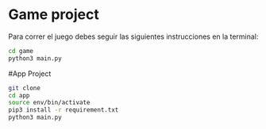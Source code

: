 # Game project

Para correr el juego debes seguir las siguientes instrucciones en la terminal:

```sh
cd game
python3 main.py
```


#App Project

```sh
git clone
cd app
source env/bin/activate
pip3 install -r requirement.txt
python3 main.py
```
